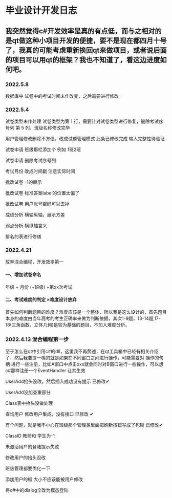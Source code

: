 # 毕业设计开发日志

## 我突然觉得c#开发效率是真的有点低，而与之相对的是qt做这种小项目开发的便捷，要不是现在都四月十号了，我真的可能考虑重新换回qt来做项目，或者说后面的项目可以用qt的框架？我也不知道了，看这边进度如何吧。

### 2022.5.8

数据库中 试卷中的考试时间未作改变，之后需要进行修改。


### 2022.5.4

试卷类型未作处理  试卷类型为第 1 行，需要针对试卷类型进行修复，删除考试序号列 第 5 列，班级名称修改完毕


用户管理修改删除不方便，改成试题管理模式 此条已修改完成 输入完整性待验证

试卷申请 班级那栏添加个 例如 1班2班

试卷申请 删除考试序号列

考试月份 改成时间戳 注意实际时间

批改试卷 -1的展示

批改试卷 标准答案label的位置太偏了

批改试卷 用户账号密码可以去掉

成绩分析 横轴纵轴，展示方差

弱点分析 横纵轴含义

排名的表进行修缮

### 2022.4.21

放弃混合编程，开发效率第一

#### 一、增加试卷命名

年级 + 月份 (+班级) +第xx次考试

#### 二、考试难度的判定 ×难度设计放弃

首先如何判断题目的难度？难度应该是一个整体，所以我是这么设计的，首先题目本身的难度由当年高考的考生正确率来做为判断依据，其次1-9题，13-14题,17-18(三角函数，立体几何)是较为基础的题目，不加入难度分析。

### 2022.4.13 混合编程第一步

至于怎么在qt中引用c#的dll，这里我不再赘述，在qt工具箱中已经有相关介绍了，然后我要提一嘴的就是如果在不同窗口之间进行操作，可能需要对 操作的句柄 进行一些注册，比如A窗口中点击xxx就会同时对B窗口进行一些操作，可以想c#那样注册一个EventHandler 让其生效

UserAdd抬头没改，然后插入成功没有提示 已修改✔

UserAdd没加查重部分

Class表中抬头没做处理 

查询用户 修改用户集成，没有接口  已修改 ✔

有个问题，就是我不小心在班级那个管理类里面把刷新按钮写成了死锁  已修改✔

ClassID 教师和 学生为-1

未激活用户的登陆提示失败

修改用户的抬头没改

班级管理都要优化一下

添加用户的框 大小不应该能被用户修改

将c#中的dialog全改为模态登陆
